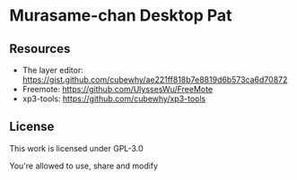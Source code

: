 # Murasame-chan Desktop Pat

## Resources

- The layer editor: https://gist.github.com/cubewhy/ae221ff818b7e8819d6b573ca6d70872
- Freemote: https://github.com/UlyssesWu/FreeMote
- xp3-tools: https://github.com/cubewhy/xp3-tools

## License

This work is licensed under GPL-3.0

You're allowed to use, share and modify

